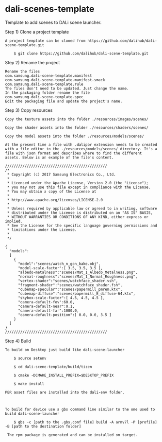# dali-scenes-template
Template to add scenes to DALi scene launcher.

Step 1) Clone a project template

    A project template can be cloned from https://github.com/dalihub/dali-scene-template.git

        $ git clone https://github.com/dalihub/dali-scene-template.git

Step 2) Rename the project

    Rename the files
    com.samsung.dali-scene-template.manifest
    com.samsung.dali-scene-template.manifest-smack
    com.samsung.dali-scene-template.rule
    The files don't need to be updated. Just change the name.
    In the packaging folder rename the file
    com.samsung.dali-scene-template.spec
    Edit the packaging file and update the project's name.

Step 3) Copy resources

    Copy the texture assets into the folder ./resources/images/scenes/

    Copy the shader assets into the folder ./resources/shaders/scenes/

    Copy the model assets into the folder ./resources/models/scenes/

    At the present time a file with .dalipbr extension needs to be created with a file editor in the ./resources/models/scenes/ directory. It's a file with json format and describes where to find the different assets. Below is an example of the file's content.

    ///////////////////////////////////////////////
    /*
     * Copyright (c) 2017 Samsung Electronics Co., Ltd.
     *
     * Licensed under the Apache License, Version 2.0 (the "License");
     * you may not use this file except in compliance with the License.
     * You may obtain a copy of the License at
     *
     * http://www.apache.org/licenses/LICENSE-2.0
     *
     * Unless required by applicable law or agreed to in writing, software
     * distributed under the License is distributed on an "AS IS" BASIS,
     * WITHOUT WARRANTIES OR CONDITIONS OF ANY KIND, either express or implied.
     * See the License for the specific language governing permissions and
     * limitations under the License.
     *
     */

    {
      "models":
      [
        {
          "model":"scenes/watch_n_gon_bake.obj",
          "model-scale-factor":[ 3.5, 3.5, 3.5 ],
          "albedo-metalness":"scenes/Mat_1_Albedo_Metalness.png",
          "normal-roughness":"scenes/Mat_1_Normal_Roughness.png",
          "vertex-shader":"scenes/watchface_shader.vsh",
          "fragment-shader":"scenes/watchface_shader.fsh",
          "cubemap-specular":"scenes/papermill_pmrem.ktx",
          "cubemap-diffuse":"scenes/papermill_E_diffuse-64.ktx",
          "skybox-scale-factor":[ 4.5, 4.5, 4.5 ],
          "camera-default-fov":60.0,
          "camera-default-near":0.1,
          "camera-default-far":1000.0,
          "camera-default-position":[ 0.0, 0.0, 3.5 ]
        }
      ]
    }
    ///////////////////////////////////////////////

Step 4) Build

    To build on Desktop just build like dali-scene-launcher

        $ source setenv

        $ cd dali-scene-template/build/tizen

        $ cmake -DCMAKE_INSTALL_PREFIX=$DESKTOP_PREFIX

        $ make install

    PBR asset files are installed into the dali-env folder.



    To build for device use a gbs command line similar to the one used to build dali-scene-launcher

        $ gbs -c [path to the .gbs.conf file] build -A armv7l -P [profile] -B [path to the destination folder]

     The rpm package is generated and can be installed on target.



